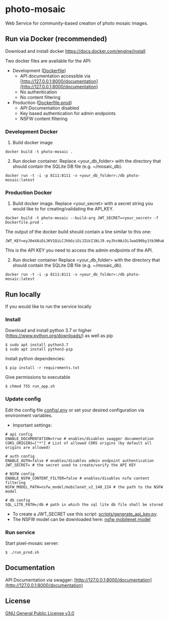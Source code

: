 # photo-mosaic

Web Service for community-based creation of photo mosaic images.

## Run via Docker (recommended)

Download and install docker https://docs.docker.com/engine/install

Two docker files are available for the API:

- Development ([Dockerfile](Dockerfile))
  - API documentation accessible via
    [http://127.0.0.1:8000/documentation](http://127.0.0.1:8000/documentation)
  - No authentication
  - No content filtering
- Production ([Dockerfile.prod](Dockerfile.prod))
  - API Documentation disabled
  - Key based authentication for admin endpoints
  - NSFW content filtering

### Development Docker

1. Build docker image

```shell
docker build -t photo-mosaic .
```

2. Run docker container. Replace <your_db_folder> with the directory that should contain
   the SQLite DB file (e.g. ~/mosaic_db).

```shell
docker run -t -i -p 8111:8111 -v <your_db_folder>:/db photo-mosaic:latest
```

### Production Docker

1. Build docker image. Replace <your_secret> with a secret string you would like to for
   creating/validating the API_KEY.

```shell
docker build -t photo-mosaic --build-arg JWT_SECRET=<your_secret> -f Dockerfile.prod .
```

The output of the docker build should contain a line similar to this one:

```shell
JWT_KEY=eyJ0eXAiOiJKV1QiLCJhbGciOiJIUzI1NiJ9.eyJhcHAiOiJwaG90by1tb3NhaWMiLCJpZCI6InBob3RvLW1vc2FpYy1hZG1pbiIsImV4cCI6MTY4OTI3OTU2NH0.A80yxWZ0rjvIi98qYZ0x1pyf1l2jH4YQExW75t2rrlU
```

This is the API KEY you need to access the admin endpoints of the API.

2. Run docker container Replace <your_db_folder> with the directory that should contain
   the SQLite DB file (e.g. ~/mosaic_db).

```shell
docker run -t -i -p 8111:8111 -v <your_db_folder>:/db photo-mosaic:latest
```

## Run locally

If you would like to run the service locally

### Install

Download and install python 3.7 or higher (https://www.python.org/downloads/) as well as
pip

```shell
$ sudo apt install python3.7
$ sudo apt install python3-pip
```

Install python dependencies:

```shell
$ pip install -r requirements.txt
```

Give permissions to executable

```shell
$ chmod 755 run_app.sh
```

### Update config

Edit the config file [config/.env](config/.env) or set your desired configuration via
environment variables.

- Important settings:

```shell
# api config
ENABLE_DOCUMENTATION=true # enables/disables swagger documentation
CORS_ORIGINS=["*"] # List of allowed CORS origins (by default all origins are allowed)

# auth config
ENABLE_AUTH=false # enables/disables admin endpoint authentication
JWT_SECRET= # the secret used to create/varify the API KEY

# NSFW config
ENABLE_NSFW_CONTENT_FILTER=false # enables/disables nsfw content filtering
NSFW_MODEL_PATH=nsfw_model/mobilenet_v2_140_224 # the path to the NSFW model

# db config
SQL_LITE_PATH=/db # path in which the sql lite db file shall be stored
```

- To create a JWT_SECRET use this script:
  [scripts/generate_api_key.py](scripts/generate_api_key.py).
- The NSFW model can be downloaded here:
  [nsfw mobilenet model](https://github.com/GantMan/nsfw_model/releases/download/1.1.0/nsfw_mobilenet_v2_140_224.zip)

### Run service

Start pixel-mosaic server:

```shell
$ ./run_prod.sh
```

## Documentation

API Documentation via swagger:
[http://127.0.0.1:8000/documentation](http://127.0.0.1:8000/documentation)

## License

[GNU General Public License v3.0](LICENSE)

